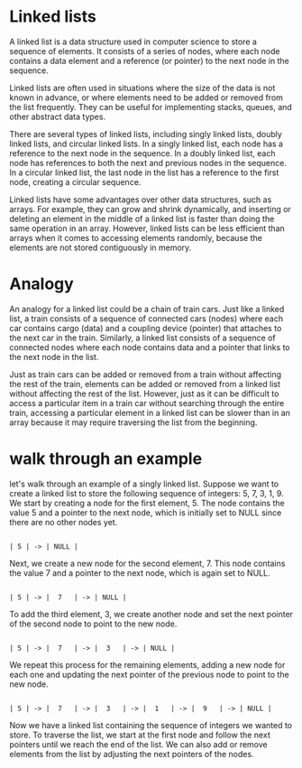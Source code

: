 # Linked lists
A linked list is a data structure used in computer science to store a sequence of elements. It consists of a series of nodes, where each node contains a data element and a reference (or pointer) to the next node in the sequence.

Linked lists are often used in situations where the size of the data is not known in advance, or where elements need to be added or removed from the list frequently. They can be useful for implementing stacks, queues, and other abstract data types.

There are several types of linked lists, including singly linked lists, doubly linked lists, and circular linked lists. In a singly linked list, each node has a reference to the next node in the sequence. In a doubly linked list, each node has references to both the next and previous nodes in the sequence. In a circular linked list, the last node in the list has a reference to the first node, creating a circular sequence.

Linked lists have some advantages over other data structures, such as arrays. For example, they can grow and shrink dynamically, and inserting or deleting an element in the middle of a linked list is faster than doing the same operation in an array. However, linked lists can be less efficient than arrays when it comes to accessing elements randomly, because the elements are not stored contiguously in memory.

# Analogy
An analogy for a linked list could be a chain of train cars. Just like a linked list, a train consists of a sequence of connected cars (nodes) where each car contains cargo (data) and a coupling device (pointer) that attaches to the next car in the train. Similarly, a linked list consists of a sequence of connected nodes where each node contains data and a pointer that links to the next node in the list.

Just as train cars can be added or removed from a train without affecting the rest of the train, elements can be added or removed from a linked list without affecting the rest of the list. However, just as it can be difficult to access a particular item in a train car without searching through the entire train, accessing a particular element in a linked list can be slower than in an array because it may require traversing the list from the beginning.

# walk through an example
let's walk through an example of a singly linked list.
Suppose we want to create a linked list to store the following sequence of integers: 5, 7, 3, 1, 9. We start by creating a node for the first element, 5. The node contains the value 5 and a pointer to the next node, which is initially set to NULL since there are no other nodes yet.

```

| 5 | -> | NULL |

```

Next, we create a new node for the second element, 7. This node contains the value 7 and a pointer to the next node, which is again set to NULL.

```

| 5 | -> |  7   | -> | NULL |

```

To add the third element, 3, we create another node and set the next pointer of the second node to point to the new node.

```

| 5 | -> |  7   | -> |  3   | -> | NULL |

```

We repeat this process for the remaining elements, adding a new node for each one and updating the next pointer of the previous node to point to the new node.

```

| 5 | -> |  7   | -> |  3   | -> |  1   | -> |  9   | -> | NULL |

```

Now we have a linked list containing the sequence of integers we wanted to store. To traverse the list, we start at the first node and follow the next pointers until we reach the end of the list. We can also add or remove elements from the list by adjusting the next pointers of the nodes.


